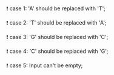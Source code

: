 ❗ case 1: 'A' should be replaced with 'T';

❗ case 2: 'T' should be replaced with 'A';

❗ case 3: 'G' should be replaced with 'C';

❗ case 4: 'C' should be replaced with 'G';

❗ case 5: Input can't be empty;